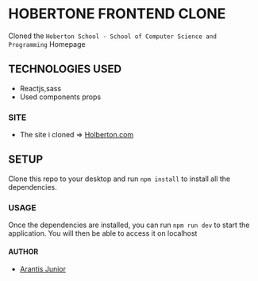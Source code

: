 # HOBERTONE FRONTEND CLONE

Cloned the `Hoberton School - School of Computer Science and Programming` Homepage 

## TECHNOLOGIES USED
- Reactjs,sass
- Used components props
  
### SITE
- The site i cloned =>
[Holberton.com](https://www.holbertonschool.com/)

## SETUP
Clone this repo to your desktop and run ``npm install`` to install all the dependencies.
### USAGE
Once the dependencies are installed, you can run ``npm run dev`` to start the application. You will then be able to access it on localhost 


#### AUTHOR
- [Arantis Junior](https://github.com/Arantisjr)
